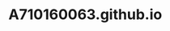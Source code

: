 # A710160063.github.io
<html>
  <head>
    <title>biodata</title>
  </head>
  <body>
    <font color="#F33CC">
      <h3 align="center"><font size="+4> MY BIODATA</h3></font>
       <h3 align="center"><font size="+3> 
        <br> Nama : Sukmana Dwi Lestari </br>
        <br> TTL : Pati, 02 Dsember 1997 </br>
      <br> Motto Hidup: Menjadi orang yang bermanfaat bagi orang lain</br>
      <br> PENDIDIKAN TEKNIK INFORMATIKA </br>
    <br> UNIVERSITAS SURAKARTA </br>
  </body>
  </html>
  
  
